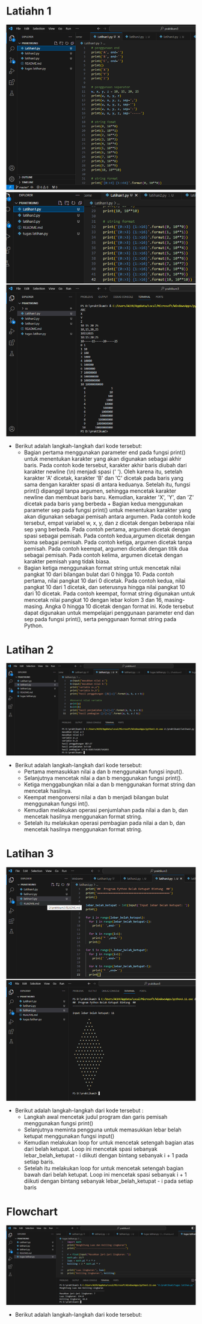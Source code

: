 # Latiahn 1 #

![alt text](https://github.com/oktavia18/praktikum3/blob/main/ss/Screenshot%20lthn1.png?raw=true)
![alt text](https://github.com/oktavia18/praktikum3/blob/main/ss/ss%20lajutan%20latihan%201.png?raw=true)
![alt text](https://github.com/oktavia18/praktikum3/blob/main/ss/ss%20latihan%201.png?raw=true)

* Berikut adalah langkah-langkah dari kode tersebut:
   + Bagian pertama menggunakan parameter end pada fungsi print() untuk menentukan karakter yang akan digunakan sebagai akhir baris. Pada contoh kode tersebut, karakter akhir baris 
     diubah dari karakter newline (\n) menjadi spasi (' '). Oleh karena itu, setelah karakter 'A' dicetak, karakter 'B' dan 'C' dicetak pada baris yang sama dengan karakter spasi di 
     antara keduanya. Setelah itu, fungsi print() dipanggil tanpa argumen, sehingga mencetak karakter newline dan membuat baris baru. Kemudian, karakter 'X', 'Y', dan 'Z' dicetak pada 
     baris yang berbeda + Bagian kedua menggunakan parameter sep pada fungsi print() untuk menentukan karakter yang akan digunakan sebagai pemisah antara argumen. Pada contoh kode 
     tersebut, empat variabel w, x, y, dan z dicetak dengan beberapa nilai sep yang berbeda. Pada contoh pertama, argumen dicetak dengan spasi sebagai pemisah. Pada contoh kedua,argumen 
     dicetak dengan koma sebagai pemisah. Pada contoh ketiga, argumen dicetak tanpa pemisah. Pada contoh keempat, argumen dicetak dengan titik dua sebagai pemisah. Pada contoh kelima, 
     argumen dicetak dengan karakter 
     pemisah yang tidak biasa.
   + Bagian ketiga menggunakan format string untuk mencetak nilai pangkat 10 dari bilangan bulat dari 0 hingga 10. Pada contoh pertama, nilai pangkat 10 dari 0 dicetak. Pada contoh 
     kedua, nilai pangkat 10 dari 1 dicetak, dan seterusnya hingga nilai pangkat 10 dari 10 dicetak. Pada contoh keempat, format string digunakan untuk mencetak nilai pangkat 10 dengan 
     lebar kolom 3 dan 16, masing-masing. Angka 0 hingga 10 dicetak dengan format ini. Kode tersebut dapat digunakan untuk mempelajari penggunaan parameter end dan sep pada fungsi 
     print(), serta penggunaan format string pada Python.   

# Latihan 2 #

![alt text](https://github.com/oktavia18/praktikum3/blob/main/ss/Screenshot%20latihan2.png?raw=true)

* Berikut adalah langkah-langkah dari kode tersebut:
  + Pertama memasukkan nilai a dan b menggunakan fungsi input().
  + Selanjutnya mencetak nilai a dan b menggunakan fungsi print().
  + Ketiga menggabungkan nilai a dan b menggunakan format string dan mencetak hasilnya.
  + Keempat mengonversi nilai a dan b menjadi bilangan bulat menggunakan fungsi int().
  + Kemudian melakukan operasi penjumlahan pada nilai a dan b, dan mencetak hasilnya menggunakan format string.
  + Setelah itu melakukan operasi pembagian pada nilai a dan b, dan mencetak hasilnya menggunakan format string.
    
# Latihan 3 #

![alt text](https://github.com/oktavia18/praktikum3/blob/main/ss/Screenshot%20belahketupat.png?raw=true)
![alt text](https://github.com/oktavia18/praktikum3/blob/main/ss/ss%20belah%20ketupat.png?raw=true)

* Berikut adalah langkah-langkah dari kode tersebut :
  + Langkah awal mencetak judul program dan garis pemisah menggunakan fungsi print()
  + Selanjutnya meminta pengguna untuk memasukkan lebar belah ketupat menggunakan fungsi input()
  + Kemudian melakukan loop for untuk mencetak setengah bagian atas dari belah ketupat. Loop ini mencetak spasi sebanyak lebar_belah_ketupat - i diikuti dengan bintang 
    sebanyak i + 1 pada setiap baris. 
  + Setelah itu melakukan loop for untuk mencetak setengah bagian bawah dari belah ketupat. Loop ini mencetak spasi sebanyak i + 1 diikuti dengan bintang sebanyak 
    lebar_belah_ketupat - i pada setiap baris  

# Flowchart #

![alt text](https://github.com/oktavia18/praktikum3/blob/main/ss/Screenshot%20luas%20lingkaran.png?raw=true)

* Berikut adalah langkah-langkah dari kode tersebut:
